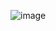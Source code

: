 ![image](https://user-images.githubusercontent.com/90614965/148706235-1d30eb4f-aed5-4c41-8126-07b8291b214f.png)
